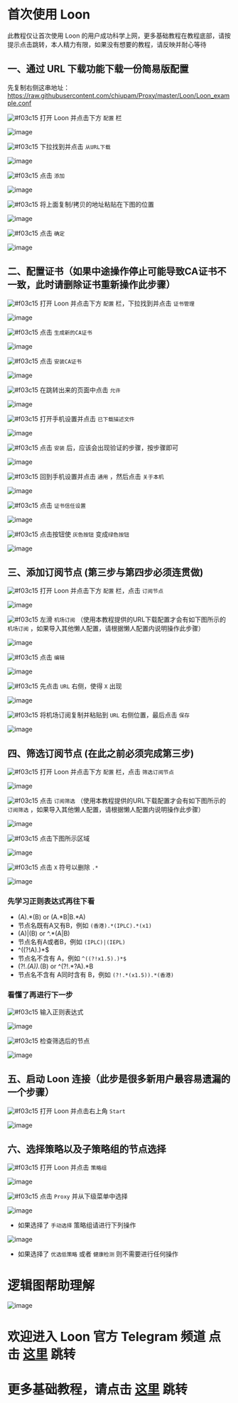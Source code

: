 # 首次使用 Loon

此教程仅让首次使用 Loon 的用户成功科学上网，更多基础教程在教程底部，请按提示点击跳转，本人精力有限，如果没有想要的教程，请反映并耐心等待

## 一、通过 URL 下载功能下载一份简易版配置

先复制右侧这串地址：https://raw.githubusercontent.com/chiupam/Proxy/master/Loon/Loon_example.conf

![#f03c15](https://placehold.it/15/f03c15/000000?text=+) 打开 Loon 并点击下方 `配置` 栏

![image](https://raw.githubusercontent.com/chiupam/tutorial-image/master/Loon/peizhi.png)

![#f03c15](https://placehold.it/15/f03c15/000000?text=+) 下拉找到并点击 `从URL下载`

![image](https://raw.githubusercontent.com/chiupam/tutorial-image/master/Loon/URL.png)

![#f03c15](https://placehold.it/15/f03c15/000000?text=+) 点击 `添加`

![image](https://raw.githubusercontent.com/chiupam/tutorial-image/master/Loon/URL_1.png)

![#f03c15](https://placehold.it/15/f03c15/000000?text=+) 将上面复制/拷贝的地址粘贴在下图的位置

![image](https://raw.githubusercontent.com/chiupam/tutorial-image/master/Loon/URL_2.png)

![#f03c15](https://placehold.it/15/f03c15/000000?text=+) 点击 `确定`

![image](https://raw.githubusercontent.com/chiupam/tutorial-image/master/Loon/URL_3.png)

## 二、配置证书（如果中途操作停止可能导致CA证书不一致，此时请删除证书重新操作此步骤）

![#f03c15](https://placehold.it/15/f03c15/000000?text=+) 打开 Loon 并点击下方 `配置` 栏，下拉找到并点击 `证书管理`

![image](https://raw.githubusercontent.com/chiupam/tutorial-image/master/Loon/zhengshuguanli.png)

![#f03c15](https://placehold.it/15/f03c15/000000?text=+) 点击 `生成新的CA证书`

![image](https://raw.githubusercontent.com/chiupam/tutorial-image/master/Loon/mitm_1.jpg)

![#f03c15](https://placehold.it/15/f03c15/000000?text=+) 点击 `安装CA证书`

![image](https://raw.githubusercontent.com/chiupam/tutorial-image/master/Loon/mitm_2.jpg)

![#f03c15](https://placehold.it/15/f03c15/000000?text=+) 在跳转出来的页面中点击 `允许`

![image](https://raw.githubusercontent.com/chiupam/tutorial-image/master/Loon/mitm_3.jpg)

![#f03c15](https://placehold.it/15/f03c15/000000?text=+) 打开手机设置并点击 `已下载描述文件`

![image](https://raw.githubusercontent.com/chiupam/tutorial-image/master/Loon/mitm_4.jpg)

![#f03c15](https://placehold.it/15/f03c15/000000?text=+) 点击 `安装` 后，应该会出现验证的步骤，按步骤即可

![image](https://raw.githubusercontent.com/chiupam/tutorial-image/master/Loon/mitm_5.jpg)

![#f03c15](https://placehold.it/15/f03c15/000000?text=+) 回到手机设置并点击 `通用` ，然后点击 `关于本机`

![image](https://raw.githubusercontent.com/chiupam/tutorial-image/master/Loon/mitm_6.jpg)

![#f03c15](https://placehold.it/15/f03c15/000000?text=+) 点击 `证书信任设置`

![image](https://raw.githubusercontent.com/chiupam/tutorial-image/master/Loon/mitm_7.jpg)

![#f03c15](https://placehold.it/15/f03c15/000000?text=+) 点击按钮使 `灰色按钮` 变成`绿色按钮`

![image](https://raw.githubusercontent.com/chiupam/tutorial-image/master/Loon/mitm_8.jpg)

## 三、添加订阅节点 (第三步与第四步必须连贯做)

![#f03c15](https://placehold.it/15/f03c15/000000?text=+) 打开 Loon 并点击下方 `配置` 栏，点击 `订阅节点`

![image](https://raw.githubusercontent.com/chiupam/tutorial-image/master/Loon/Remote_Proxy.png)

![#f03c15](https://placehold.it/15/f03c15/000000?text=+) 左滑 `机场订阅` （使用本教程提供的URL下载配置才会有如下图所示的 `机场订阅` ，如果导入其他懒人配置，请根据懒人配置内说明操作此步骤）

![image](https://raw.githubusercontent.com/chiupam/tutorial-image/master/Loon/Remote_Proxy_2.png)

![#f03c15](https://placehold.it/15/f03c15/000000?text=+) 点击 `编辑`

![image](https://raw.githubusercontent.com/chiupam/tutorial-image/master/Loon/Remote_Proxy_3.jpg)

![#f03c15](https://placehold.it/15/f03c15/000000?text=+) 先点击  `URL` 右侧，使得 `X` 出现

![image](https://raw.githubusercontent.com/chiupam/tutorial-image/master/Loon/Remote_Proxy_4.jpg)

![#f03c15](https://placehold.it/15/f03c15/000000?text=+) 将机场订阅复制并粘贴到 `URL` 右侧位置，最后点击 `保存`

![image](https://raw.githubusercontent.com/chiupam/tutorial-image/master/Loon/Remote_Proxy_5.jpg)

## 四、筛选订阅节点 (在此之前必须完成第三步)

![#f03c15](https://placehold.it/15/f03c15/000000?text=+) 打开 Loon 并点击下方 `配置` 栏，点击 `筛选订阅节点`

![image](https://raw.githubusercontent.com/chiupam/tutorial-image/master/Loon/Remote_Filter.png)

![#f03c15](https://placehold.it/15/f03c15/000000?text=+) 点击 `订阅筛选` （使用本教程提供的URL下载配置才会有如下图所示的 `订阅筛选` ，如果导入其他懒人配置，请根据懒人配置内说明操作此步骤）

![image](https://raw.githubusercontent.com/chiupam/tutorial-image/master/Loon/Remote_Filter_1.jpg)

![#f03c15](https://placehold.it/15/f03c15/000000?text=+) 点击下图所示区域

![image](https://raw.githubusercontent.com/chiupam/tutorial-image/master/Loon/Remote_Filter_2.jpg)

![#f03c15](https://placehold.it/15/f03c15/000000?text=+) 点击 `X` 符号以删除 `.*` 

![image](https://raw.githubusercontent.com/chiupam/tutorial-image/master/Loon/Remote_Filter_3.jpg)

### 先学习正则表达式再往下看

- (A).*(B) or (A.*B|B.*A)
 - 节点名既有A又有B，例如 `(香港).*(IPLC).*(x1)`
- (A)|(B) or ^.*(A|B)
 - 节点名有A或者B，例如 `(IPLC)|(IEPL)`
- ^((?!A).)*$
 - 节点名不含有 A，例如 `^((?!x1.5).)*$`
- (?!.*(A)).*(B) or ^(?!.*?A).*B
 - 节点名不含有 A同时含有 B，例如 `(?!.*(x1.5)).*(香港)`

### 看懂了再进行下一步

![#f03c15](https://placehold.it/15/f03c15/000000?text=+) 输入正则表达式

![image](https://raw.githubusercontent.com/chiupam/tutorial-image/master/Loon/Remote_Filter_4.jpg)

![#f03c15](https://placehold.it/15/f03c15/000000?text=+) 检查筛选后的节点

![image](https://raw.githubusercontent.com/chiupam/tutorial-image/master/Loon/Remote_Filter_5.jpg)

## 五、启动 Loon 连接（此步是很多新用户最容易遗漏的一个步骤）

![#f03c15](https://placehold.it/15/f03c15/000000?text=+) 打开 Loon 并点击右上角 `Start`

![image](https://raw.githubusercontent.com/chiupam/tutorial-image/master/Loon/START.jpg)

## 六、选择策略以及子策略组的节点选择

![#f03c15](https://placehold.it/15/f03c15/000000?text=+) 打开 Loon 并点击 `策略组`

![image](https://raw.githubusercontent.com/chiupam/tutorial-image/master/Loon/Proxy_Group.jpg)

![#f03c15](https://placehold.it/15/f03c15/000000?text=+) 点击 `Proxy` 并从下级菜单中选择

![image](https://raw.githubusercontent.com/chiupam/tutorial-image/master/Loon/Proxy_Group_1.png)

- 如果选择了 `手动选择` 策略组请进行下列操作

![image](https://raw.githubusercontent.com/chiupam/tutorial-image/master/Loon/Proxy_Group_select.jpg)

- 如果选择了 `优选低策略` 或者 `健康检测` 则不需要进行任何操作

# 逻辑图帮助理解

![image](https://raw.githubusercontent.com/chiupam/tutorial-image/master/Loon/Frist_end.png)

# 欢迎进入 Loon 官方 Telegram 频道 点击 [这里](https://t.me/Loon0x00) 跳转

# 更多基础教程，请点击 [这里](https://github.com/chiupam/tutorial/blob/master/Loon/README.md) 跳转

